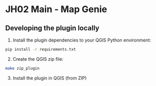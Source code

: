 # JH02 Main - Map Genie

## Developing the plugin locally

1. Install the plugin dependencies to your QGIS Python environment:

```bash
pip install -r requirements.txt
```

2. Create the QGIS zip file:

```bash
make zip_plugin
```

3. Install the plugin in QGIS (from ZIP)


